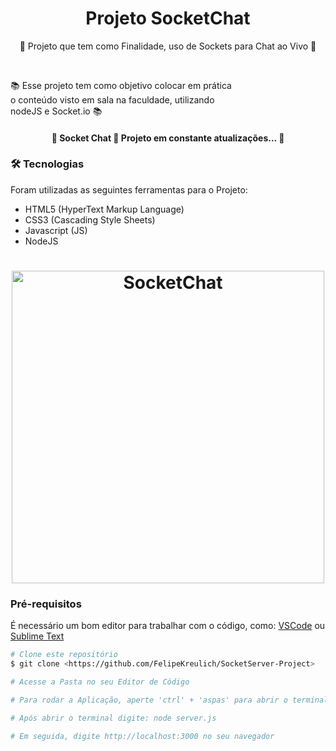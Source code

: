 <h1 align="center">Projeto SocketChat</h1>

<p align="center">📰 Projeto que tem como Finalidade, uso de Sockets para Chat ao Vivo 🚀</p>

<br>

<p align="left">
  📚 Esse projeto tem como objetivo colocar em prática
  <br>
  o conteúdo visto em sala na faculdade, utilizando
  <br>
  nodeJS e Socket.io 📚
</p>

<h4 align="center"> 
	🚧  Socket Chat 🚀 Projeto em constante atualizações...  🚧
</h4>

### 🛠 Tecnologias

Foram utilizadas as seguintes ferramentas para o Projeto:

- HTML5 (HyperText Markup Language)
- CSS3 (Cascading Style Sheets)
- Javascript (JS)
- NodeJS

<h1 align="center">
  <img width="500" alt="SocketChat" title="#SocketChat" src="https://i.imgur.com/sXSVxLT.png" />
</h1>

### Pré-requisitos

É necessário um bom editor para trabalhar com o código, como: [VSCode](https://code.visualstudio.com/) ou [Sublime Text](https://www.sublimetext.com/)

```bash
# Clone este repositório
$ git clone <https://github.com/FelipeKreulich/SocketServer-Project>

# Acesse a Pasta no seu Editor de Código

# Para rodar a Aplicação, aperte 'ctrl' + 'aspas' para abrir o terminal

# Após abrir o terminal digite: node server.js

# Em seguida, digite http://localhost:3000 no seu navegador
```
